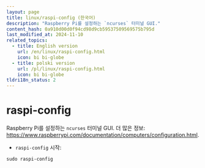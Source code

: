 ```yaml
---
layout: page
title: linux/raspi-config (한국어)
description: "Raspberry Pi를 설정하는 `ncurses` 터미널 GUI."
content_hash: 0a910d00d0f94cd98d9cb59537509569575b795d
last_modified_at: 2024-11-10
related_topics:
  - title: English version
    url: /en/linux/raspi-config.html
    icon: bi bi-globe
  - title: polski version
    url: /pl/linux/raspi-config.html
    icon: bi bi-globe
tldri18n_status: 2
---
```

# raspi-config

Raspberry Pi를 설정하는 `ncurses` 터미널 GUI.
더 많은 정보: <https://www.raspberrypi.com/documentation/computers/configuration.html>.

- `raspi-config` 시작:

`sudo raspi-config`

